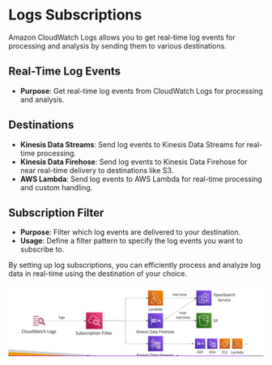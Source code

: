 # Logs Subscriptions

Amazon CloudWatch Logs allows you to get real-time log events for processing and analysis by sending them to various destinations.

## Real-Time Log Events

- **Purpose**: Get real-time log events from CloudWatch Logs for processing and analysis.

## Destinations

- **Kinesis Data Streams**: Send log events to Kinesis Data Streams for real-time processing.
- **Kinesis Data Firehose**: Send log events to Kinesis Data Firehose for near real-time delivery to destinations like S3.
- **AWS Lambda**: Send log events to AWS Lambda for real-time processing and custom handling.

## Subscription Filter

- **Purpose**: Filter which log events are delivered to your destination.
- **Usage**: Define a filter pattern to specify the log events you want to subscribe to.

By setting up log subscriptions, you can efficiently process and analyze log data in real-time using the destination of your choice.

![CloudWatch Logs](../resources/images/cloudwatch/cloudwatch-logs.png)